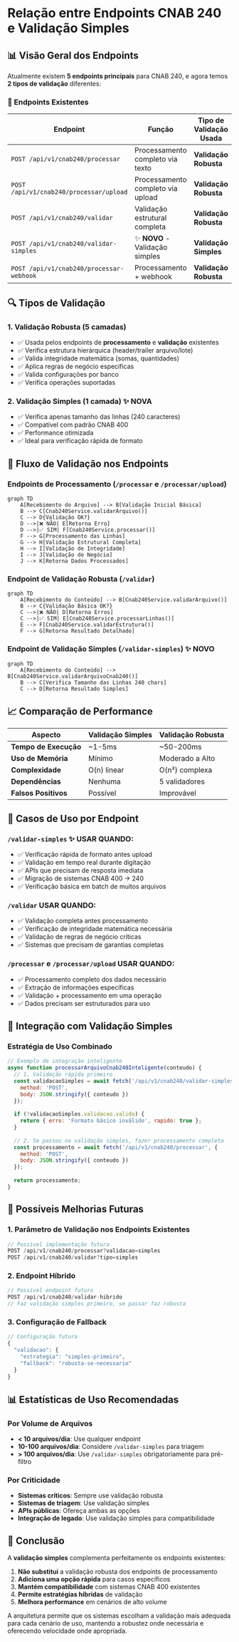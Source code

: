 # Relação entre Endpoints CNAB 240 e Validação Simples

## 📊 Visão Geral dos Endpoints

Atualmente existem **5 endpoints principais** para CNAB 240, e agora temos **2 tipos de validação** diferentes:

### 🔗 Endpoints Existentes

| Endpoint | Função | Tipo de Validação Usada |
|----------|---------|-------------------------|
| `POST /api/v1/cnab240/processar` | Processamento completo via texto | **Validação Robusta** |
| `POST /api/v1/cnab240/processar/upload` | Processamento completo via upload | **Validação Robusta** |
| `POST /api/v1/cnab240/validar` | Validação estrutural completa | **Validação Robusta** |
| `POST /api/v1/cnab240/validar-simples` | ✨ **NOVO** - Validação simples | **Validação Simples** |
| `POST /api/v1/cnab240/processar-webhook` | Processamento + webhook | **Validação Robusta** |

## 🔍 Tipos de Validação

### 1. **Validação Robusta** (5 camadas)
- ✅ Usada pelos endpoints de **processamento** e **validação** existentes
- ✅ Verifica estrutura hierárquica (header/trailer arquivo/lote)
- ✅ Valida integridade matemática (somas, quantidades)
- ✅ Aplica regras de negócio específicas
- ✅ Valida configurações por banco
- ✅ Verifica operações suportadas

### 2. **Validação Simples** (1 camada) ✨ **NOVA**
- ✅ Verifica apenas tamanho das linhas (240 caracteres)
- ✅ Compatível com padrão CNAB 400
- ✅ Performance otimizada
- ✅ Ideal para verificação rápida de formato

## 🔄 Fluxo de Validação nos Endpoints

### Endpoints de Processamento (`/processar` e `/processar/upload`)

```mermaid
graph TD
    A[Recebimento do Arquivo] --> B[Validação Inicial Básica]
    B --> C[Cnab240Service.validarArquivo()]
    C --> D{Validação OK?}
    D -->|❌ NÃO| E[Retorna Erro]
    D -->|✅ SIM| F[Cnab240Service.processar()]
    F --> G[Processamento das Linhas]
    G --> H[Validação Estrutural Completa]
    H --> I[Validação de Integridade]
    I --> J[Validação de Negócio]
    J --> K[Retorna Dados Processados]
```

### Endpoint de Validação Robusta (`/validar`)

```mermaid
graph TD
    A[Recebimento do Conteúdo] --> B[Cnab240Service.validarArquivo()]
    B --> C{Validação Básica OK?}
    C -->|❌ NÃO| D[Retorna Erros]
    C -->|✅ SIM| E[Cnab240Service.processarLinhas()]
    E --> F[Cnab240Service.validarEstrutura()]
    F --> G[Retorna Resultado Detalhado]
```

### Endpoint de Validação Simples (`/validar-simples`) ✨ **NOVO**

```mermaid
graph TD
    A[Recebimento do Conteúdo] --> B[Cnab240Service.validarArquivoCnab240()]
    B --> C[Verifica Tamanho das Linhas 240 chars]
    C --> D[Retorna Resultado Simples]
```

## 📈 Comparação de Performance

| Aspecto | Validação Simples | Validação Robusta |
|---------|-------------------|-------------------|
| **Tempo de Execução** | ~1-5ms | ~50-200ms |
| **Uso de Memória** | Mínimo | Moderado a Alto |
| **Complexidade** | O(n) linear | O(n²) complexa |
| **Dependências** | Nenhuma | 5 validadores |
| **Falsos Positivos** | Possível | Improvável |

## 🎯 Casos de Uso por Endpoint

### `/validar-simples` ✨ **USAR QUANDO:**
- ✅ Verificação rápida de formato antes upload
- ✅ Validação em tempo real durante digitação
- ✅ APIs que precisam de resposta imediata
- ✅ Migração de sistemas CNAB 400 → 240
- ✅ Verificação básica em batch de muitos arquivos

### `/validar` **USAR QUANDO:**
- ✅ Validação completa antes processamento
- ✅ Verificação de integridade matemática necessária
- ✅ Validação de regras de negócio críticas
- ✅ Sistemas que precisam de garantias completas

### `/processar` e `/processar/upload` **USAR QUANDO:**
- ✅ Processamento completo dos dados necessário
- ✅ Extração de informações específicas
- ✅ Validação + processamento em uma operação
- ✅ Dados precisam ser estruturados para uso

## 🔧 Integração com Validação Simples

### Estratégia de Uso Combinado

```javascript
// Exemplo de integração inteligente
async function processarArquivoCnab240Inteligente(conteudo) {
  // 1. Validação rápida primeiro
  const validacaoSimples = await fetch('/api/v1/cnab240/validar-simples', {
    method: 'POST',
    body: JSON.stringify({ conteudo })
  });
  
  if (!validacaoSimples.validacao.valido) {
    return { erro: 'Formato básico inválido', rapido: true };
  }
  
  // 2. Se passou na validação simples, fazer processamento completo
  const processamento = await fetch('/api/v1/cnab240/processar', {
    method: 'POST', 
    body: JSON.stringify({ conteudo })
  });
  
  return processamento;
}
```

## 🚀 Possíveis Melhorias Futuras

### 1. **Parâmetro de Validação nos Endpoints Existentes**
```javascript
// Possível implementação futura
POST /api/v1/cnab240/processar?validacao=simples
POST /api/v1/cnab240/validar?tipo=simples
```

### 2. **Endpoint Híbrido**
```javascript
// Possível endpoint futuro
POST /api/v1/cnab240/validar-hibrido
// Faz validação simples primeiro, se passar faz robusta
```

### 3. **Configuração de Fallback**
```javascript
// Configuração futura
{
  "validacao": {
    "estrategia": "simples-primeiro",
    "fallback": "robusta-se-necessario"
  }
}
```

## 📊 Estatísticas de Uso Recomendadas

### Por Volume de Arquivos
- **< 10 arquivos/dia**: Use qualquer endpoint
- **10-100 arquivos/dia**: Considere `/validar-simples` para triagem
- **> 100 arquivos/dia**: Use `/validar-simples` obrigatoriamente para pré-filtro

### Por Criticidade
- **Sistemas críticos**: Sempre use validação robusta
- **Sistemas de triagem**: Use validação simples
- **APIs públicas**: Ofereça ambas as opções
- **Integração de legado**: Use validação simples para compatibilidade

## 🎉 Conclusão

A **validação simples** complementa perfeitamente os endpoints existentes:

1. **Não substitui** a validação robusta dos endpoints de processamento
2. **Adiciona uma opção rápida** para casos específicos
3. **Mantém compatibilidade** com sistemas CNAB 400 existentes
4. **Permite estratégias híbridas** de validação
5. **Melhora performance** em cenários de alto volume

A arquitetura permite que os sistemas escolham a validação mais adequada para cada cenário de uso, mantendo a robustez onde necessária e oferecendo velocidade onde apropriada. 